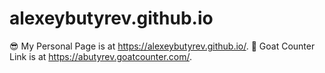 alexeybutyrev.github.io
=====================
😎 My Personal Page is at <https://alexeybutyrev.github.io/>.
🐐 Goat Counter Link is at <https://abutyrev.goatcounter.com/>.
